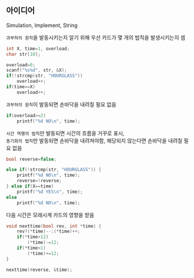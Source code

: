 ## 아이디어
Simulation, Implement, String

`과부하의 원칙`을 발동시키는지 알기 위해 우선 카드가 몇 개의 법칙을 발생시키는지 셈
```c
int X, time=1, overload;
char str[10];

overload=0;
scanf("%s%d", str, &X);
if(!strcmp(str, "HOURGLASS"))
	overload++;
if(time==X)
	overload++;
```
`과부하의 원칙`이 발동되면 손바닥을 내려칠 필요 없음
```c
if(overload>=2)
	printf("%d NO\n", time);
```
`시간 역행의 법칙`만 발동되면 시간의 흐름을 거꾸로 표시,  
`동기화의 법칙`만 발동되면 손바닥을 내려쳐야함,
해당되지 않는다면 손바닥을 내려칠 필요 없음
```c
bool reverse=false;

else if(!strcmp(str, "HOURGLASS")) {
	printf("%d NO\n", time);
	reverse=!reverse;
} else if(X==time)
	printf("%d YES\n", time);
else
	printf("%d NO\n", time);
```
다음 시간은 모래시계 카드의 영향을 받음
```c
void nexttime(bool rev, int *time) {
	rev?(*time)--:(*time)++;
	if(*time>12)
		(*time)-=12;
	if(*time<1)
		(*time)+=12;
}

nexttime(reverse, &time);
```